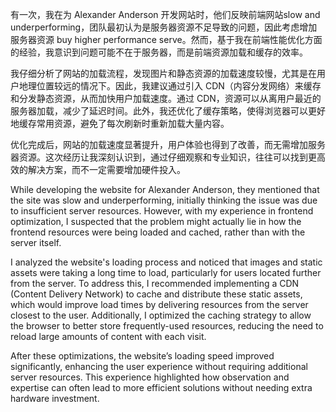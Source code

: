 有一次，我在为 Alexander Anderson 开发网站时，他们反映前端网站slow and underperforming，团队最初认为是服务器资源不足导致的问题，因此考虑增加服务器资源 buy higher performance serve。然而，基于我在前端性能优化方面的经验，我意识到问题可能不在于服务器，而是前端资源加载和缓存的效率。

我仔细分析了网站的加载流程，发现图片和静态资源的加载速度较慢，尤其是在用户地理位置较远的情况下。因此，我建议通过引入 CDN（内容分发网络）来缓存和分发静态资源，从而加快用户加载速度。通过 CDN，资源可以从离用户最近的服务器加载，减少了延迟时间。此外，我还优化了缓存策略，使得浏览器可以更好地缓存常用资源，避免了每次刷新时重新加载大量内容。

优化完成后，网站的加载速度显著提升，用户体验也得到了改善，而无需增加服务器资源。这次经历让我深刻认识到，通过仔细观察和专业知识，往往可以找到更高效的解决方案，而不一定需要增加硬件投入。

While developing the website for Alexander Anderson, they mentioned that the site was slow and underperforming, initially thinking the issue was due to insufficient server resources. However, with my experience in frontend optimization, I suspected that the problem might actually lie in how the frontend resources were being loaded and cached, rather than with the server itself.

I analyzed the website's loading process and noticed that images and static assets were taking a long time to load, particularly for users located further from the server. To address this, I recommended implementing a CDN (Content Delivery Network) to cache and distribute these static assets, which would improve load times by delivering resources from the server closest to the user. Additionally, I optimized the caching strategy to allow the browser to better store frequently-used resources, reducing the need to reload large amounts of content with each visit.

After these optimizations, the website’s loading speed improved significantly, enhancing the user experience without requiring additional server resources. This experience highlighted how observation and expertise can often lead to more efficient solutions without needing extra hardware investment.